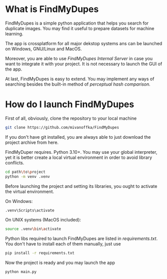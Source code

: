 # **What is FindMyDupes**

FindMyDupes is a simple python application that helps you search for duplicate images. You may find it useful to prepare datasets for machine learning.

The app is crossplatform for all major dekstop systems ans can be launched on Windows, GNU/Linux and MacOS.

Moreover, you are able to use _FindMyDupes Internal Server_ in case you want to integrate it with your project. It is not necessary to launch the GUI of the app.

At last, FindMyDupes is easy to extend. You may implement any ways of searching besides the built-in method of _perceptual hash comparison._

# **How do I launch FindMyDupes**

First of all, obviously, clone the repository to your local machine

```bash
git clone https://github.com/mivanoffka/FindMyDupes
```

If you don't have git installed, you are always able to just download the project archive from here.

FindMyDuper requires. Python 3.10+. You may use your global interpreter, yet it is better create a local virtual environment in order to avoid library conflicts.

```bash
cd path\to\project
python -m venv .venv
```
Before launching the project and setting its libraries, you ought to activate the virtual environment.

On Windows:

```bash
.venv\Scripts\activate
```

On UNIX systems (MacOS included):

```bash
source .venv\bin\activate
```

Python libs required to launch FindMyDupes are listed in _requirements.txt_. You don't have to install each of them manually, just use

```bash
pip install -r requirements.txt
```

Now the project is ready and you may launch the app 

```bash
python main.py
```



























 
